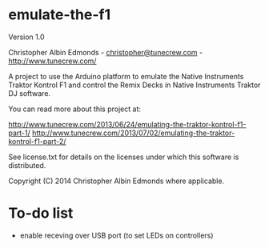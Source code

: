 emulate-the-f1
==============

Version 1.0

Christopher Albin Edmonds - christopher@tunecrew.com - http://www.tunecrew.com/

A project to use the Arduino platform to emulate the Native Instruments Traktor Kontrol F1 and control the Remix Decks in Native Instruments Traktor DJ software.

You can read more about this project at:

http://www.tunecrew.com/2013/06/24/emulating-the-traktor-kontrol-f1-part-1/
http://www.tunecrew.com/2013/07/02/emulating-the-traktor-kontrol-f1-part-2/

See license.txt for details on the licenses under which this software is distributed.

Copyright (C) 2014 Christopher Albin Edmonds where applicable.

To-do list
==========

- enable receving over USB port (to set LEDs on controllers)
